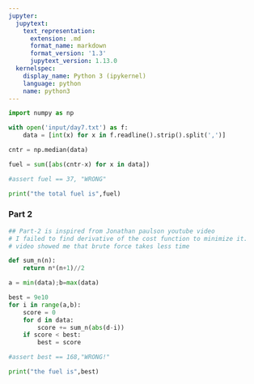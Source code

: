 ```yaml
---
jupyter:
  jupytext:
    text_representation:
      extension: .md
      format_name: markdown
      format_version: '1.3'
      jupytext_version: 1.13.0
  kernelspec:
    display_name: Python 3 (ipykernel)
    language: python
    name: python3
---
```


```python
import numpy as np
```

```python
with open('input/day7.txt') as f:
    data = [int(x) for x in f.readline().strip().split(',')]
```

```python
cntr = np.median(data)
```

```python
fuel = sum([abs(cntr-x) for x in data])
```

```python
#assert fuel == 37, "WRONG"
```

```python
print("the total fuel is",fuel)
```

### Part 2

```python
## Part-2 is inspired from Jonathan paulson youtube video
# I failed to find derivative of the cost function to minimize it.
# video showed me that brute force takes less time
```

```python
def sum_n(n):
    return n*(n+1)//2
```

```python
a = min(data);b=max(data)
```

```python
best = 9e10
for i in range(a,b):
    score = 0
    for d in data:
        score += sum_n(abs(d-i))
    if score < best:
        best = score
```

```python
#assert best == 168,"WRONG!"
```

```python
print("the fuel is",best)
```

```python

```
